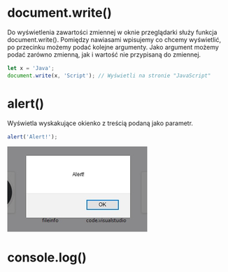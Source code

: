 # document.write()

Do wyświetlenia zawartości zmiennej w oknie przeglądarki służy funkcja document.write(). Pomiędzy nawiasami wpisujemy co chcemy wyświetlić, po przecinku możemy podać kolejne argumenty. Jako argument możemy podać zarówno zmienną, jak i wartość nie przypisaną do zmiennej.
```js
let x = 'Java';
document.write(x, 'Script'); // Wyświetli na stronie "JavaScript"
```
# alert()
Wyświetla wyskakujące okienko z treścią podaną jako parametr.

```js
alert('Alert!');
```
![](alert.jpg)

# console.log()